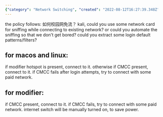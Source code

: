 ```yaml
---
{"category": "Network Switching", "created": "2022-08-12T16:27:39.348Z", "date": "2022-08-12 16:27:39", "description": "This text provides a detailed guide on automatic network switching for CMCC (China Mobile Communications Group) network, discussing how to avoid bandwidth limitations and automate the process using Kali Linux, with instructions for various devices such as macOS and Linux. It also explains different connection methods based on CMCC availability and offers manual internet switching options to save power.", "modified": "2022-08-18T07:42:18.437Z", "tags": ["network", "online", "stub", "system avaliablity", "白嫖"], "title": "Automatic CMCC network switching"}
---
```

the policy follows:
如何校园网免流？
kali, could you use some network card for sniffing while connecting to existing network? or could you automate the sniffing so that we don't get bored?
could you extract some login default patterns/filters?
## for macos and linux:
if modifier hotspot is present, connect to it.
otherwise if CMCC present, connect to it.
if CMCC fails after login attempts, try to connect with some paid network.
## for modifier:
if CMCC present, connect to it.
if CMCC fails, try to connect with some paid network.
internet switch will be manually turned on, to save power.
